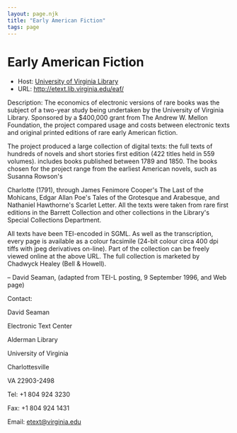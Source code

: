 ```yaml
---
layout: page.njk
title: "Early American Fiction"
tags: page
---
```

# Early American Fiction








* Host: [University of Virginia Library](http://www.lib.virginia.edu)
* URL: <http://etext.lib.virginia.edu/eaf/>



Description: The economics of electronic versions of rare books was the subject of a two-year
 study being undertaken by the University of Virginia Library. Sponsored by a $400,000
 grant from The Andrew W. Mellon Foundation, the project compared usage and costs between
 electronic texts and original printed editions of rare early American fiction.


The project produced a large collection of digital texts: the full texts of hundreds
 of novels and short stories first edition (422 titles held in 559 volumes). includes
 books published between 1789 and 1850. The books chosen for the project range from
 the earliest American novels, such as Susanna Rowson's 


Charlotte (1791), through James Fenimore Cooper's 
 The Last of the Mohicans, Edgar Allan Poe's 
 Tales of the Grotesque and Arabesque, and Nathaniel Hawthorne's 
 Scarlet Letter. All the texts were taken from rare first editions in the Barrett Collection and
 other collections in the Library's Special Collections Department.
 
 
 All texts have been TEI-encoded in SGML. As well as the transcription, every page
 is available as a colour facsimile (24-bit colour circa 400 dpi tiffs with jpeg derivatives
 on-line). Part of the collection can be freely viewed online at the above URL. The
 full collection is marketed by Chadwyck Healey (Bell & Howell). 


– David Seaman, (adapted from TEI-L posting, 9 September 1996, and Web page)



Contact:



David Seaman


Electronic Text Center


Alderman Library


University of Virginia


Charlottesville


VA 22903-2498


Tel: +1 804 924 3230


Fax: +1 804 924 1431


Email: [etext@virginia.edu](mailto:etext@virginia.edu)





